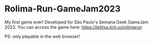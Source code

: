 # Rolima-Run-GameJam2023
My first game ever! Developed for São Paulo's Semana Geek GameJam 2023.
You can access the game here: https://letitxa.itch.io/rolimarun

PS: only playable in the web browser!

